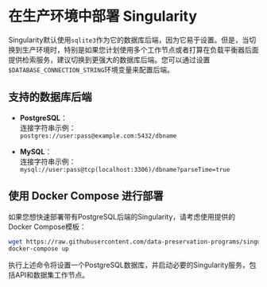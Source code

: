 # 在生产环境中部署 Singularity

Singularity默认使用`sqlite3`作为它的数据库后端，因为它易于设置。但是，当切换到生产环境时，特别是如果您计划使用多个工作节点或者打算在负载平衡器后面提供检索服务，建议切换到更强大的数据库后端。您可以通过设置`$DATABASE_CONNECTION_STRING`环境变量来配置后端。

## 支持的数据库后端

- **PostgreSQL**：  
  连接字符串示例：  
  `postgres://user:pass@example.com:5432/dbname`

- **MySQL**：  
  连接字符串示例：  
  `mysql://user:pass@tcp(localhost:3306)/dbname?parseTime=true`

## 使用 Docker Compose 进行部署

如果您想快速部署带有PostgreSQL后端的Singularity，请考虑使用提供的Docker Compose模板：

```bash
wget https://raw.githubusercontent.com/data-preservation-programs/singularity/main/docker-compose.yml
docker-compose up
```
执行上述命令将设置一个PostgreSQL数据库，并启动必要的Singularity服务，包括API和数据集工作节点。